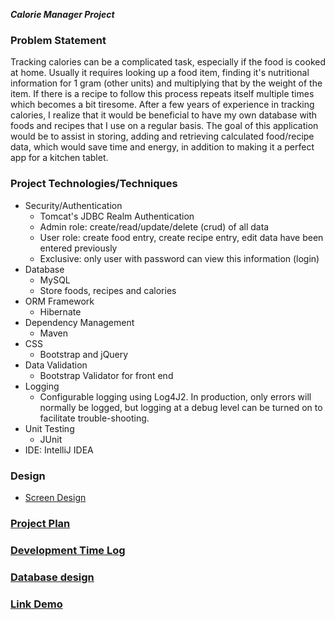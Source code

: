 ***Calorie Manager Project***

### Problem Statement
Tracking calories can be a complicated task, especially if the food is cooked at home.
Usually it requires looking up a food item, finding it's nutritional information for 1 gram (other units)
and multiplying that by the weight of the item. If there is a recipe to follow this process repeats itself multiple
times which becomes a bit tiresome. After a few years of experience in tracking calories, I realize that it would be
beneficial to have my own database with foods and recipes that I use on a regular basis. 
The goal of this application would be to assist in storing, adding and retrieving calculated food/recipe data,
which would save time and energy, in addition to making it a perfect app for a kitchen tablet.
 
### Project Technologies/Techniques 

* Security/Authentication
  * Tomcat's JDBC Realm Authentication
  * Admin role: create/read/update/delete (crud) of all data
  * User role: create food entry, create recipe entry, edit data have been entered previously
  * Exclusive: only user with password can view this information (login)
* Database
  * MySQL
  * Store foods, recipes and calories
* ORM Framework
  * Hibernate
* Dependency Management
  * Maven
* CSS 
  * Bootstrap and jQuery
* Data Validation
  * Bootstrap Validator for front end
* Logging
  * Configurable logging using Log4J2. In production, only errors will normally be logged, but logging at a debug level can be turned on to facilitate trouble-shooting. 
* Unit Testing
  * JUnit
* IDE: IntelliJ IDEA


### Design

* [Screen Design](DesignDocuments/Screens.md)

### [Project Plan](ProjectPlan.md)

### [Development Time Log](TimeLog.md)
### [Database design](DesignDocuments/Database.md)
### [Link Demo](https://www.youtube.com/watch?v=2-LOhMHFsPU)
